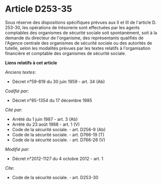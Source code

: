 # Article D253-35

Sous réserve des dispositions spécifiques prévues aux II et III de l'article D. 253-30, les opérations de trésorerie sont
effectuées par les agents comptables des organismes de sécurité sociale soit spontanément, soit à la demande du directeur de
l'organisme, des représentants qualifiés de l'Agence centrale des organismes de sécurité sociale ou des autorités de tutelle,
selon les modalités prévues par les textes relatifs à l'organisation financière et comptable des organismes de sécurité
sociale.

**Liens relatifs à cet article**

_Anciens textes_:

  - Décret n°59-819 du 30 juin 1959 - art. 34 (Ab)

_Codifié par_:

  - Décret n°85-1354 du 17 décembre 1985

_Cité par_:

  - Arrêté du 1 juin 1987 - art. 3 (Ab)
  - Arrêté du 23 août 1988 - art. 1 (V)
  - Code de la sécurité sociale. - art. D256-9 (Ab)
  - Code de la sécurité sociale. - art. D766-19 (T)
  - Code de la sécurité sociale. - art. D766-26 (V)

_Modifié par_:

  - Décret n°2012-1127 du 4 octobre 2012 - art. 1

_Cite_:

  - Code de la sécurité sociale. - art. D253-30
